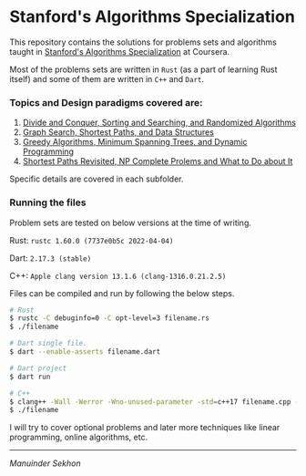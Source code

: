 # Stanford's Algorithms Specialization

This repository contains the solutions for problems sets and algorithms taught in [Stanford's Algorithms Specialization](https://www.coursera.org/specializations/algorithms) at Coursera.

Most of the problems sets are written in `Rust` (as a part of learning Rust itself) and some of them are written in `C++` and `Dart`.

### Topics and Design paradigms covered are:

1. [Divide and Conquer, Sorting and Searching, and Randomized Algorithms](https://github.com/ManuSekhon/algorithms-specialization-stanford/tree/main/1.%20Divide%20and%20Conquer%2C%20Sorting%20and%20Searching%2C%20and%20Randomized%20Algorithms)
1. [Graph Search, Shortest Paths, and Data Structures](https://github.com/ManuSekhon/algorithms-specialization-stanford/tree/main/2.%20Graph%20Search%2C%20Shortest%20Paths%2C%20and%20Data%20Structures)
1. [Greedy Algorithms, Minimum Spanning Trees, and Dynamic Programming](https://github.com/ManuSekhon/algorithms-specialization-stanford/tree/main/3.%20Greedy%20Algorithms%2C%20Minimum%20Spanning%20Trees%2C%20and%20Dynamic%20Programming)
1. [Shortest Paths Revisited, NP Complete Prolems and What to Do about It](https://github.com/ManuSekhon/algorithms-specialization-stanford/tree/main/4.%20Shortest%20Paths%20Revisited%2C%20NP%20Complete%20Prolems%20and%20What%20to%20Do%20about%20It)

Specific details are covered in each subfolder.

### Running the files

Problem sets are tested on below versions at the time of writing.

Rust: `rustc 1.60.0 (7737e0b5c 2022-04-04)`

Dart: `2.17.3 (stable)`

C++: `Apple clang version 13.1.6 (clang-1316.0.21.2.5)`

Files can be compiled and run by following the below steps.

```bash
# Rust
$ rustc -C debuginfo=0 -C opt-level=3 filename.rs
$ ./filename

# Dart single file.
$ dart --enable-asserts filename.dart

# Dart project
$ dart run

# C++
$ clang++ -Wall -Werror -Wno-unused-parameter -std=c++17 filename.cpp -o filename
$ ./filename
```


I will try to cover optional problems and later more techniques like linear programming, online algorithms, etc.

***
*Manuinder  Sekhon*